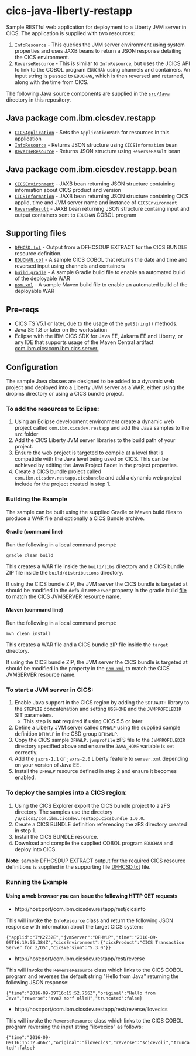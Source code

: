 cics-java-liberty-restapp
===========================

Sample RESTful web application for deployment to a Liberty JVM server in CICS. The application is supplied with two resources:

1. `InfoResource` - This queries the JVM server environment using system properties and uses JAXB beans to return a JSON response detailing the CICS environment.
1. `ReverseResource` - This is similar to `InfoResource`, but uses the JCICS API to link to the COBOL program `EDUCHAN` using channels and containers. An input string is passed to `EDUCHAN`, which is then reversed and returned, along with the time from CICS. 

The following Java source components are supplied in the [`src/Java`](src/Java) directory in this repository.

## Java package com.ibm.cicsdev.restapp
* [`CICSApplication`](src/Java/com/ibm/cicsdev/restapp/CICSApplication.java) - Sets the `ApplicationPath` for resources in this application
* [`InfoResource`](src/Java/com/ibm/cicsdev/restapp/InfoResource.java) - Returns JSON structure using `CICSInformation` bean
* [`ReverseResource`](src/Java/com/ibm/cicsdev/restapp/ReverseResource.java) - Returns JSON structure using `ReverseResult` bean


## Java package com.ibm.cicsdev.restapp.bean
* [`CICSEnvironment`](src/Java/com/ibm/cicsdev/restapp/bean/CICSEnvironment.java) - JAXB bean returning JSON structure containing information about CICS product and version
* [`CICSInformation`](src/Java/com/ibm/cicsdev/restapp/bean/CICSInformation.java) - JAXB bean returning JSON structure containing CICS applid, time and JVM server name and instance of `CICSEnvironment`
* [`ReverseResult`](src/Java/com/ibm/cicsdev/restapp/bean/ReverseResult.java) - JAXB bean returning JSON structure containg input and output containers sent to `EDUCHAN` COBOL program


## Supporting files
* [`DFHCSD.txt`](etc/DFHCSD.txt) - Output from a DFHCSDUP EXTRACT for the CICS BUNDLE resource definition.
* [`EDUCHAN.cbl`](src/Cobol/EDUCHAN.cbl) - A sample CICS COBOL that returns the date and time and reversed input using channels and containers
* [`build.gradle`](build.gradle) - A sample Gradle build file to enable an automated build of the deployable WAR
* [`pom.xml`](pom.xml) - A sample Maven build file to enable an automated build of the deployable WAR


## Pre-reqs

* CICS TS V5.1 or later, due to the usage of the `getString()` methods.
* Java SE 1.8 or later on the workstation
* Eclipse with the IBM CICS SDK for Java EE, Jakarta EE and Liberty, or any IDE that supports usage of the Maven Central artifact [com.ibm.cics:com.ibm.cics.server.](https://search.maven.org/artifact/com.ibm.cics/com.ibm.cics.server) 

   

## Configuration

The sample Java classes are designed to be added to a dynamic web project and deployed into a Liberty JVM server as a WAR, either using the dropins directory or using 
a CICS bundle project. 



### To add the resources to Eclipse:
1. Using an Eclipse development environment create a dynamic web project called `com.ibm.cicsdev.restapp` and add the Java samples to the `src` folder
1. Add the CICS Liberty JVM server libraries to the build path of your project. 
1. Ensure the web project is targeted to compile at a level that is compatible with the Java level being used on CICS. This can be achieved by editing the Java Project Facet in the project properties.
1. Create a CICS bundle project called `com.ibm.cicsdev.restapp.cicsbundle` and add a dynamic web project include for the project created in step 1.

### Building the Example

The sample can be built using the supplied Gradle or Maven build files to produce a WAR file and optionally a CICS Bundle archive.

#### Gradle (command line)

Run the following in a local command prompt:

`gradle clean build`

This creates a WAR file inside the `build/libs` directory and a CICS bundle ZIP file inside the `build/distributions` directory.

If using the CICS bundle ZIP, the JVM server the CICS bundle is targeted at should be modified in the `defaultJVMServer` property in the gradle build [file](build.gradle) to match the CICS JVMSERVER resource name.


#### Maven (command line)

Run the following in a local command prompt:

`mvn clean install`

This creates a WAR file and a CICS bundle zIP file inside the `target` directory.

If using the CICS bundle ZIP, the JVM server the CICS bundle is targeted at should be modified in the <jvmserver> property in the [`pom.xml`](pom.xml) to match the CICS JVMSERVER resource name.



### To start a JVM server in CICS:
1. Enable Java support in the CICS region by adding the `SDFJAUTH` library to the `STEPLIB` concatenation and setting `USSHOME` and the `JVMPROFILEDIR` SIT parameters.
    * This step is **not** required if using CICS 5.5 or later
1. Define a Liberty JVM server called `DFHWLP` using the supplied sample definition `DFHWLP` in the CSD group `DFH$WLP`.
1. Copy the CICS sample `DFHWLP.jvmprofile` zFS file to the `JVMPROFILEDIR` directory specified above and ensure the `JAVA_HOME` variable is set correctly.
1. Add the `jaxrs-1.1` or `jaxrs-2.0` Liberty feature to `server.xml` depending on your version of Java EE.
1. Install the `DFHWLP` resource defined in step 2 and ensure it becomes enabled.


### To deploy the samples into a CICS region:
1. Using the CICS Explorer export the CICS bundle project to a zFS directory. The samples use the directory `/u/cics1/com.ibm.cicsdev.restapp.cicsbundle_1.0.0`.
1. Create a CICS BUNDLE definition referencing the zFS directory created in step 1.
1. Install the CICS BUNDLE resource.
1. Download and compile the supplied COBOL program `EDUCHAN` and deploy into CICS.


**Note:** sample DFHCSDUP EXTRACT output for the required CICS resource definitions is supplied in the supporting file [DFHCSD.txt](etc/DFHCSD.txt) file.  


### Running the Example

#### Using a web browser you can issue the following HTTP GET requests

* http://host:port/com.ibm.cicsdev.restapp/rest/cicsinfo

This will invoke the `InfoResource` class and return the following JSON response with information about the target CICS system:

`{"applid":"IYK2Z32E","jvmServer":"DFHWLP","time":"2016-09-09T16:19:55.384Z","cicsEnvironment":{"cicsProduct":"CICS Transaction Server for z/OS","cicsVersion":"5.3.0"}}`


* http://host:port/com.ibm.cicsdev.restapp/rest/reverse

This will invoke the `ReverseResource` class which links to the CICS COBOL program and reverses the default string "Hello from Java" returning the following JSON response:

`{"time":"2016-09-09T16:15:52.756Z","original":"Hello from Java","reverse":"avaJ morf olleH","truncated":false}`


* http://host:port/com.ibm.cicsdev.restapp/rest/reverse/ilovecics

This will invoke the `ReverseResource` class which links to the CICS COBOL program reversing the input string "ilovecics" as follows:

`{"time":"2016-09-09T16:15:32.466Z","original":"ilovecics","reverse":"scicevoli","truncated":false}`


